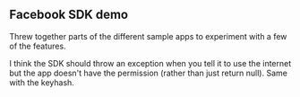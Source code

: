 ## Facebook SDK demo

Threw together parts of the different sample apps to experiment with a few of the features.

I think the SDK should throw an exception when you tell it to use the internet but the app doesn't have the permission (rather than just return null).  Same with the keyhash.  

